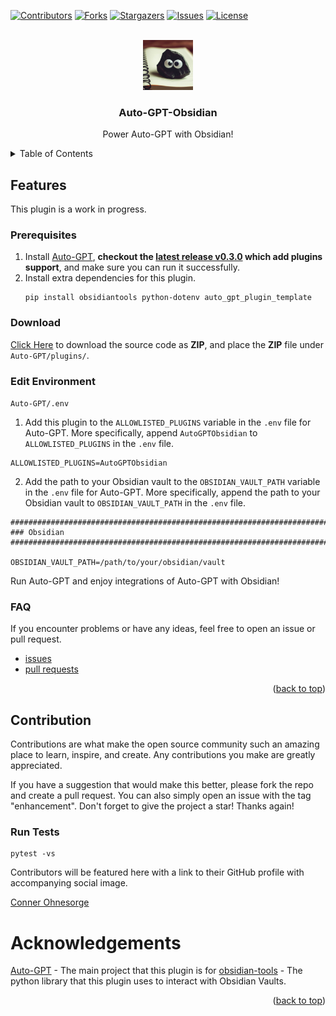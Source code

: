 
<a name="readme-top"></a>

[![Contributors][contributors-shield]][contributors-url]
[![Forks][forks-shield]][forks-url]
[![Stargazers][stars-shield]][stars-url]
[![Issues][issues-shield]][issues-url]
[![License][license-shield]][license-url]


<!-- PROJECT LOGO -->
<br />
<div align="center">
      <img src="docs/logoautogptobsidian.png" alt="Logo" width="80" height="80">
<h3 align="center">Auto-GPT-Obsidian</h3>

  <p align="center">
    Power Auto-GPT with Obsidian!
  </p>
</div>

<!-- TABLE OF CONTENTS -->
<details>
  <summary>Table of Contents</summary>
  <ol>
    <li><a href="#features">Features</a></li>
    <li>
        <a href="#getting-started">Getting Started</a>
    </li>
    <li><a href="#commands">Commands</a></li>
    <li><a href="#contribution">Contribution</a></li>
    <li><a href="#acknowledgments">Acknowledgments</a></li>
  </ol>
</details> 

## Features 
This plugin is a work in progress. 

### Prerequisites
1. Install [Auto-GPT](https://github.com/Significant-Gravitas/Auto-GPT), **checkout the [latest release v0.3.0](https://github.com/Significant-Gravitas/Auto-GPT/releases/tag/v0.3.0) which add plugins support**, and make sure you can run it successfully.
2. Install extra dependencies for this plugin.
    ```
    pip install obsidiantools python-dotenv auto_gpt_plugin_template
    ```

### Download
[Click Here](https://github.com/conneroisu/Auto-GPT-Obsidian/archive/refs/heads/master.zip) to download the source code as **ZIP**, and place the **ZIP** file under `Auto-GPT/plugins/`.

### Edit Environment 
`Auto-GPT/.env`
1. Add this plugin to the `ALLOWLISTED_PLUGINS` variable in the `.env` file for Auto-GPT. More specifically, append `AutoGPTObsidian` to `ALLOWLISTED_PLUGINS` in the `.env` file.
```
ALLOWLISTED_PLUGINS=AutoGPTObsidian
```
2. Add the path to your Obsidian vault to the `OBSIDIAN_VAULT_PATH` variable in the `.env` file for Auto-GPT. More specifically, append the path to your Obsidian vault to `OBSIDIAN_VAULT_PATH` in the `.env` file.
```
################################################################################
### Obsidian
################################################################################

OBSIDIAN_VAULT_PATH=/path/to/your/obsidian/vault
```
Run Auto-GPT and enjoy integrations of Auto-GPT with Obsidian!
### FAQ 
If you encounter problems or have any ideas, feel free to open an issue or pull request. 
- [issues](https://github.com/conneroisu/Auto-GPT-Obsidian/issues) 
- [pull requests](https://github.com/conneroisu/Auto-GPT-Obsidian/pulls)

<p align="right">(<a href="#readme-top">back to top</a>)</p>

## Contribution
Contributions are what make the open source community such an amazing place to learn, inspire, and create. Any contributions you make are greatly appreciated.

If you have a suggestion that would make this better, please fork the repo and create a pull request. You can also simply open an issue with the tag "enhancement". Don't forget to give the project a star! Thanks again!

### Run Tests
```
pytest -vs
```

Contributors will be featured here with a link to their GitHub profile with accompanying social image.

[Conner Ohnesorge](connerohnesorge.mixa.site)

# Acknowledgements
[Auto-GPT](https://github.com/Significant-Gravitas/Auto-GPT) - The main project that this plugin is for
[obsidian-tools](https://github.com/mfarragher/obsidiantools) - The python library that this plugin uses to interact with Obsidian Vaults.

<p align="right">(<a href="#readme-top">back to top</a>)</p>

<!-- MARKDOWN LINKS & IMAGES -->
<!-- https://www.markdownguide.org/basic-syntax/#reference-style-links -->
[contributors-shield]: https://img.shields.io/github/contributors/conneroisu/Auto-GPT-Obsidian.svg?style=for-the-badge
[contributors-url]: https://github.com/conneroisu/Auto-GPT-Obsidian/graphs/contributors
[forks-shield]: https://img.shields.io/github/forks/conneroisu/Auto-GPT-Obsidian.svg?style=for-the-badge
[forks-url]: https://github.com/conneroisu/Auto-GPT-Obsidian/network/members
[stars-shield]: https://img.shields.io/github/stars/conneroisu/Auto-GPT-Obsidian.svg?style=for-the-badge
[stars-url]: https://github.com/conneroisu/Auto-GPT-Obsidian/stargazers
[issues-shield]: https://img.shields.io/github/issues/conneroisu/Auto-GPT-Obsidian.svg?style=for-the-badge
[issues-url]: https://github.com/conneroisu/Auto-GPT-Obsidian/issues
[license-shield]: https://img.shields.io/github/license/conneroisu/Auto-GPT-Obsidian.svg?style=for-the-badge
[license-url]: https://github.com/conneroisu/Auto-GPT-Obsidian/blob/master/LICENSE
